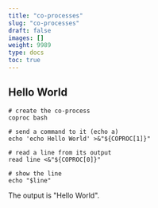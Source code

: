 ```yaml
---
title: "co-processes"
slug: "co-processes"
draft: false
images: []
weight: 9989
type: docs
toc: true
---
```


## Hello World
    # create the co-process
    coproc bash
    
    # send a command to it (echo a)
    echo 'echo Hello World' >&"${COPROC[1]}"
    
    # read a line from its output
    read line <&"${COPROC[0]}"
    
    # show the line
    echo "$line"
The output is "Hello World".

